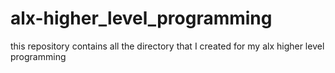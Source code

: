 # alx-higher_level_programming
 this repository contains all the directory that I created for my alx higher level programming
